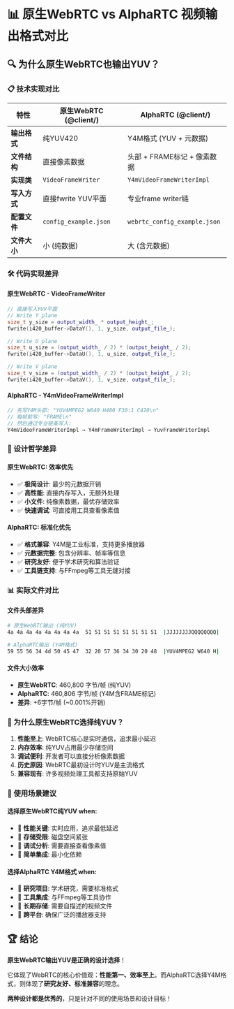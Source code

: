 # 📊 原生WebRTC vs AlphaRTC 视频输出格式对比

## 🔍 为什么原生WebRTC也输出YUV？

### 📋 技术实现对比

| 特性 | **原生WebRTC (@client/)** | **AlphaRTC (@client/)** |
|------|---------------------------|-------------------------|
| **输出格式** | 纯YUV420 | Y4M格式 (YUV + 元数据) |
| **文件结构** | 直接像素数据 | 头部 + FRAME标记 + 像素数据 |
| **实现类** | `VideoFrameWriter` | `Y4mVideoFrameWriterImpl` |
| **写入方式** | 直接fwrite YUV平面 | 专业frame writer链 |
| **配置文件** | `config_example.json` | `webrtc_config_example.json` |
| **文件大小** | 小 (纯数据) | 大 (含元数据) |

### 🛠️ 代码实现差异

#### **原生WebRTC - VideoFrameWriter**
```cpp
// 直接写入YUV平面
// Write Y plane
size_t y_size = output_width_ * output_height_;
fwrite(i420_buffer->DataY(), 1, y_size, output_file_);

// Write U plane  
size_t u_size = (output_width_ / 2) * (output_height_ / 2);
fwrite(i420_buffer->DataU(), 1, u_size, output_file_);

// Write V plane
size_t v_size = (output_width_ / 2) * (output_height_ / 2);
fwrite(i420_buffer->DataV(), 1, v_size, output_file_);
```

#### **AlphaRTC - Y4mVideoFrameWriterImpl**
```cpp
// 先写Y4M头部: "YUV4MPEG2 W640 H480 F30:1 C420\n"
// 每帧前写: "FRAME\n"
// 然后通过专业链条写入:
Y4mVideoFrameWriterImpl → Y4mFrameWriterImpl → YuvFrameWriterImpl
```

### 🎯 设计哲学差异

#### **原生WebRTC**: 效率优先
- ✅ **极简设计**: 最少的元数据开销
- ✅ **高性能**: 直接内存写入，无额外处理
- ✅ **小文件**: 纯像素数据，最优存储效率
- ✅ **快速调试**: 可直接用工具查看像素值

#### **AlphaRTC**: 标准化优先  
- ✅ **格式兼容**: Y4M是工业标准，支持更多播放器
- ✅ **元数据完整**: 包含分辨率、帧率等信息
- ✅ **研究友好**: 便于学术研究和算法验证
- ✅ **工具链支持**: 与FFmpeg等工具无缝对接

### 📊 实际文件对比

#### **文件头部差异**
```bash
# 原生WebRTC输出 (纯YUV)
4a 4a 4a 4a 4a 4a 4a 4a  51 51 51 51 51 51 51 51  |JJJJJJJJQQQQQQQQ|

# AlphaRTC输出 (Y4M格式)
59 55 56 34 4d 50 45 47  32 20 57 36 34 30 20 48  |YUV4MPEG2 W640 H|
```

#### **文件大小效率**
- **原生WebRTC**: 460,800 字节/帧 (纯YUV)
- **AlphaRTC**: 460,806 字节/帧 (Y4M含FRAME标记)
- **差异**: +6字节/帧 (~0.001%开销)

### 🤔 为什么原生WebRTC选择纯YUV？

1. **性能至上**: WebRTC核心是实时通信，追求最小延迟
2. **内存效率**: 纯YUV占用最少存储空间  
3. **调试便利**: 开发者可以直接分析像素数据
4. **历史原因**: WebRTC最初设计时YUV是主流格式
5. **兼容现有**: 许多视频处理工具都支持原始YUV

### 🎯 使用场景建议

#### **选择原生WebRTC纯YUV when**:
- 🎯 **性能关键**: 实时应用，追求最低延迟
- 🎯 **存储受限**: 磁盘空间紧张
- 🎯 **调试分析**: 需要直接查看像素值
- 🎯 **简单集成**: 最小化依赖

#### **选择AlphaRTC Y4M格式 when**:
- 🎯 **研究项目**: 学术研究，需要标准格式
- 🎯 **工具集成**: 与FFmpeg等工具协作
- 🎯 **长期存储**: 需要自描述的视频文件
- 🎯 **跨平台**: 确保广泛的播放器支持

## 🏆 结论

**原生WebRTC输出YUV是正确的设计选择**！

它体现了WebRTC的核心价值观：**性能第一、效率至上**。而AlphaRTC选择Y4M格式，则体现了**研究友好、标准兼容**的理念。

**两种设计都是优秀的**，只是针对不同的使用场景和设计目标！